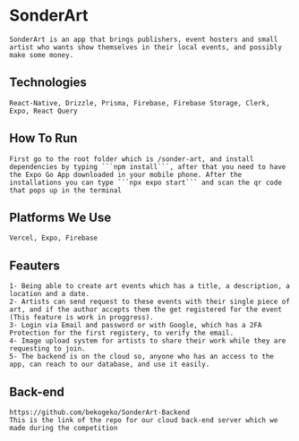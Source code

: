 # SonderArt

    SonderArt is an app that brings publishers, event hosters and small artist who wants show themselves in their local events, and possibly make some money.

## Technologies

    React-Native, Drizzle, Prisma, Firebase, Firebase Storage, Clerk, Expo, React Query

## How To Run

    First go to the root folder which is /sonder-art, and install dependencies by typing ```npm install```, after that you need to have the Expo Go App downloaded in your mobile phone. After the installations you can type ```npx expo start``` and scan the qr code that pops up in the terminal

## Platforms We Use

    Vercel, Expo, Firebase

## Feauters

    1- Being able to create art events which has a title, a description, a location and a date.
    2- Artists can send request to these events with their single piece of art, and if the author accepts them the get registered for the event (This feature is work in proggress).
    3- Login via Email and password or with Google, which has a 2FA Protection for the first registery, to verify the email.
    4- Image upload system for artists to share their work while they are requesting to join.
    5- The backend is on the cloud so, anyone who has an access to the app, can reach to our database, and use it easily.

## Back-end

    https://github.com/bekogeko/SonderArt-Backend
    This is the link of the repo for our cloud back-end server which we made during the competition
